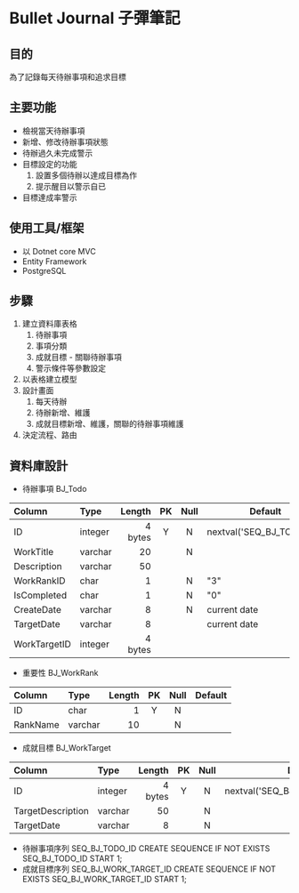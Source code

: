 
# Bullet Journal 子彈筆記

## 目的
為了記錄每天待辦事項和追求目標

## 主要功能
- 檢視當天待辦事項
- 新增、修改待辦事項狀態
- 待辦過久未完成警示
- 目標設定的功能
    1. 設置多個待辦以達成目標為作
    2. 提示醒目以警示自已
- 目標達成率警示

## 使用工具/框架
- 以 Dotnet core MVC 
- Entity Framework 
- PostgreSQL 

## 步驟
1. 建立資料庫表格
    1. 待辦事項
    2. 事項分類
    3. 成就目標 - 關聯待辦事項
    4. 警示條件等參數設定
2. 以表格建立模型
3. 設計畫面
    1. 每天待辦
    2. 待辦新增、維護
    3. 成就目標新增、維護，關聯的待辦事項維護
4. 決定流程、路由

## 資料庫設計
- 待辦事項 BJ_Todo  

| Column | Type | Length | PK | Null | Default |
| :- | :- | -: | :-: | :-: |-| 
|ID|integer|4 bytes|Y|N|nextval('SEQ_BJ_TODO_ID')||
|WorkTitle|varchar|20||N||
|Description|varchar|50||||
|WorkRankID|char|1||N|"3"|
|IsCompleted|char|1||N|"0"|
|CreateDate|varchar|8||N|current date|
|TargetDate|varchar|8|||current date|
|WorkTargetID|integer|4 bytes||||

- 重要性 BJ_WorkRank

| Column | Type | Length | PK | Null | Default |
| :- | :- | -: | :-: | :-: |-| 
|ID|char|1|Y|N||
|RankName|varchar|10||N||

- 成就目標 BJ_WorkTarget

| Column | Type | Length | PK | Null | Default|
| :- | :- | -: | :-: | :-: |-| 
|ID|integer|4 bytes|Y|N|nextval('SEQ_BJ_WORK_TARGET_ID')|
|TargetDescription|varchar|50||N|
|TargetDate|varchar|8||N||

- 待辦事項序列 SEQ_BJ_TODO_ID
    CREATE SEQUENCE IF NOT EXISTS SEQ_BJ_TODO_ID START 1;
- 成就目標序列 SEQ_BJ_WORK_TARGET_ID
    CREATE SEQUENCE IF NOT EXISTS SEQ_BJ_WORK_TARGET_ID START 1;
